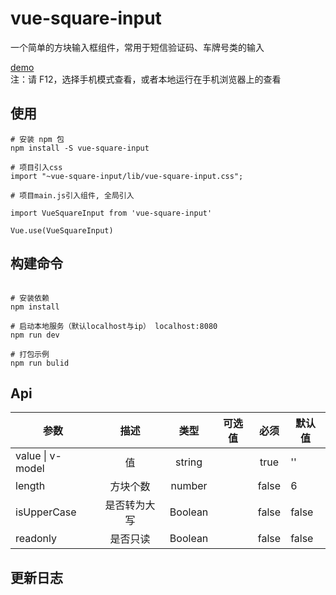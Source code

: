 # vue-square-input

一个简单的方块输入框组件，常用于短信验证码、车牌号类的输入

[demo](https://piluohen.github.io/vue-square-input/index.html)<br>
注：请 F12，选择手机模式查看，或者本地运行在手机浏览器上的查看

## 使用

```
# 安装 npm 包
npm install -S vue-square-input

# 项目引入css
import "~vue-square-input/lib/vue-square-input.css";

# 项目main.js引入组件, 全局引入

import VueSquareInput from 'vue-square-input'

Vue.use(VueSquareInput)

```

## 构建命令

```

# 安装依赖
npm install

# 启动本地服务（默认localhost与ip） localhost:8080
npm run dev

# 打包示例
npm run bulid

```

## Api

| 参数             |     描述     |  类型   | 可选值 | 必须  | 默认值 |
| ---------------- | :----------: | :-----: | :----: | :---: | ------ |
| value \| v-model |      值      | string  |        | true  | ''     |
| length           |   方块个数   | number  |        | false | 6      |
| isUpperCase      | 是否转为大写 | Boolean |        | false | false  |
| readonly         |   是否只读   | Boolean |        | false | false  |

## 更新日志
